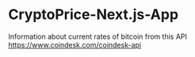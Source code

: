 # CryptoPrice-Next.js-App

Information about current rates of bitcoin from this API https://www.coindesk.com/coindesk-api 
